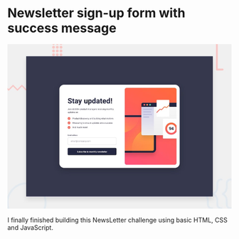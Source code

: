 # Newsletter sign-up form with success message

![Design preview for the Newsletter sign-up form with success message coding challenge](./design/desktop-preview.jpg)

I finally finished building this NewsLetter challenge using basic HTML, CSS and JavaScript.
